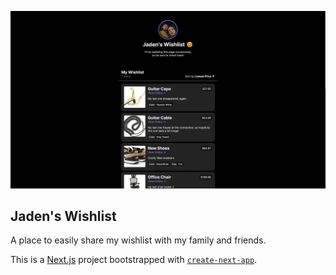 ![Mockup of website](/public/images/github.png)

## Jaden's Wishlist

A place to easily share my wishlist with my family and friends.

This is a [Next.js](https://nextjs.org/) project bootstrapped with [`create-next-app`](https://github.com/vercel/next.js/tree/canary/packages/create-next-app).
